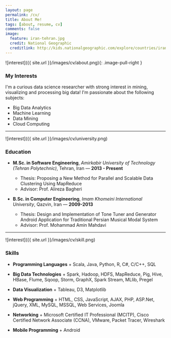 ```yaml
---
layout: page
permalink: /cv/
title: About Me!
tags: [about, resume, cv]
comments: false
image:
  feature: iran-tehran.jpg
  credit: National Geographic
  creditlink: http://kids.nationalgeographic.com/explore/countries/iran/#iran-tehran.jpg
---
```


![interest]({{ site.url }}/images/cv/about.png){: .image-pull-right	} <h3>My Interests</h3>

I'm a curious data science researcher with strong interest in mining, visualizing and processing big data! I'm passionate about the following subjects:

* Big Data Analytics
* Machine Learning
* Data Mining
* Cloud Computing

---

![interest]({{ site.url }}/images/cv/university.png)

### Education

- **M.Sc. in Software Engineering**, _Amirkabir University of Technology (Tehran Polytechnic)_, Tehran, Iran &mdash; **2013 - Present**
	- Thesis: Proposing a New Method for Parallel and Scalable Data Clustering Using MapReduce
	- Advisor: Prof. Alireza Bagheri

- **B.Sc. in Computer Engineering**, _Imam Khomeini International University_, Qazvin, Iran &mdash; **2009-2013**
	- Thesis: Design and Implementation of Tone Tuner and Generator Android Application for Traditional Persian Musical Modal System
	- Advisor: Prof. Mohammad Amin Mahdavi

---

![interest]({{ site.url }}/images/cv/skill.png)

### Skills

+ **Programming Languages**
		+ Scala, Java, Python, R, C#, C/C++, SQL

+ **Big Data Technologies**
		+ Spark, Hadoop, HDFS, MapReduce, Pig, Hive, HBase, Flume, Sqoop, Storm, GraphX, Spark Stream, MLlib, Pregel

+ **Data Visualization**
		+ Tableau, D3, Matplotlib

+ **Web Programming**
		+ HTML, CSS, JavaScript, AJAX, PHP, ASP.Net, jQuery, XML, MySQL, MSSQL, Web Services, Joomla

+ **Networking**
		+ Microsoft Certified IT Professional (MCITP), Cisco Certified Network Associate (CCNA), VMware, Packet Tracer, Wireshark
	
+ **Mobile Programming**
		+ Android
